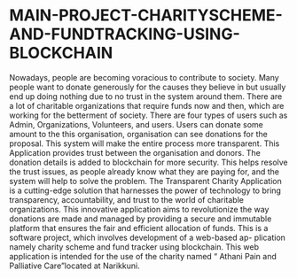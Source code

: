 # MAIN-PROJECT-CHARITYSCHEME-AND-FUNDTRACKING-USING-BLOCKCHAIN

Nowadays, people are becoming voracious to contribute to society. Many people want
to donate generously for the causes they believe in but usually end up doing nothing due
to no trust in the system around them. There are a lot of charitable organizations that
require funds now and then, which are working for the betterment of society. There are
four types of users such as Admin, Organizations, Volunteers, and users. Users can donate
some amount to the this organisation, organisation can see donations for the proposal. This
system will make the entire process more transparent. This Application provides trust between
the organisation and donors. The donation details is added to blockchain for more
security. This helps resolve the trust issues, as people already know what they are paying
for, and the system will help to solve the problem. The Transparent Charity Application is
a cutting-edge solution that harnesses the power of technology to bring transparency, 
accountability, and trust to the world of charitable organizations. This innovative application
aims to revolutionize the way donations are made and managed by providing a secure and
immutable platform that ensures the fair and efficient allocation of funds.
This is a software project, which involves development of a web-based ap- plication
namely charity scheme and fund tracker using blockchain. This web application is intended
for the use of the charity named “ Athani Pain and Palliative Care”located at Narikkuni.
